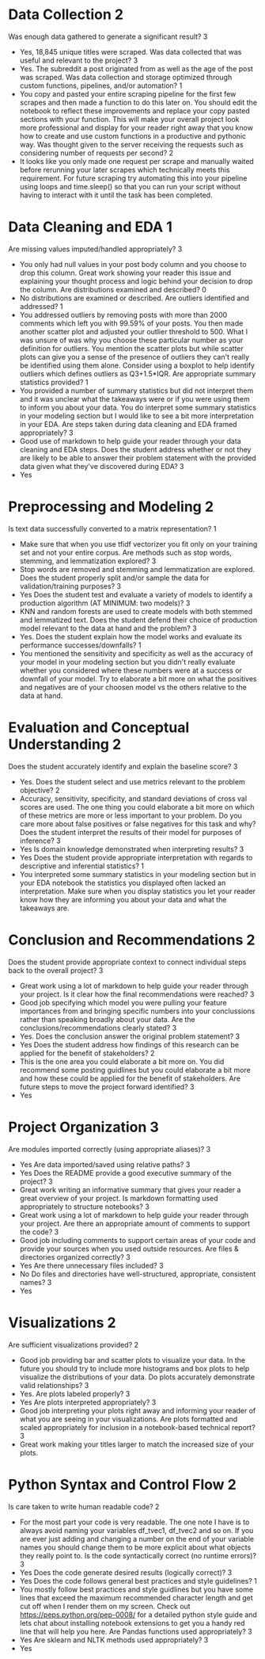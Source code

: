 # Data Collection 2

Was enough data gathered to generate a significant result? 3
- Yes, 18,845 unique titles were scraped.
Was data collected that was useful and relevant to the project? 3
- Yes. The subreddit a post originated from as well as the age of the post was scraped.
Was data collection and storage optimized through custom functions, pipelines, and/or automation? 1
- You copy and pasted your entire scraping pipeline for the first few scrapes and then made a function to do this later on. You should edit the notebook to reflect these improvements and replace your copy pasted sections with your function. This will make your overall project look more professional and display for your reader right away that you know how to create and use custom functions in a productive and pythonic way.
Was thought given to the server receiving the requests such as considering number of requests per second? 2
- It looks like you only made one request per scrape and manually waited before rerunning your later scrapes which technically meets this requirement. For future scraping try automating this into your pipeline using loops and time.sleep() so that you can run your script without having to interact with it until the task has been completed.

# Data Cleaning and EDA 1

Are missing values imputed/handled appropriately? 3
- You only had null values in your post body column and you choose to drop this column. Great work showing your reader this issue and explaining your thought process and logic behind your decision to drop the column.
Are distributions examined and described? 0
- No distributions are examined or described.
Are outliers identified and addressed? 1
- You addressed outliers by removing posts with more than 2000 comments which left you with 99.59% of your posts. You then made another scatter plot and adjusted your outlier threshold to 500. What I was unsure of was why you choose these particular number as your definition for outliers. You mention the scatter plots but while scatter plots can give you a sense of the presence of outliers they can't really be identified using them alone. Consider using a boxplot to help identify outliers which defines outliers as Q3+1.5\*IQR.
Are appropriate summary statistics provided? 1
- You provided a number of summary statistics but did not interpret them and it was unclear what the takeaways were or if you were using them to inform you about your data. You do interpret some summary statistics in your modeling section but I would like to see a bit more interpretation in your EDA.
Are steps taken during data cleaning and EDA framed appropriately? 3
- Good use of markdown to help guide your reader through your data cleaning and EDA steps.
Does the student address whether or not they are likely to be able to answer their problem statement with the provided data given what they've discovered during EDA? 3
- Yes

# Preprocessing and Modeling 2

Is text data successfully converted to a matrix representation? 1
- Make sure that when you use tfidf vectorizer you fit only on your training set and not your entire corpus.
Are methods such as stop words, stemming, and lemmatization explored? 3
- Stop words are removed and stemming and lemmatization are explored.
Does the student properly split and/or sample the data for validation/training purposes? 3
- Yes
Does the student test and evaluate a variety of models to identify a production algorithm (AT MINIMUM: two models)? 3
- KNN and random forests are used to create models with both stemmed and lemmatized text.
Does the student defend their choice of production model relevant to the data at hand and the problem? 3
- Yes.
Does the student explain how the model works and evaluate its performance successes/downfalls? 1
- You mentioned the sensitivity and specificity as well as the accuracy of your model in your modeling section but you didn't really evaluate whether you considered where these numbers were at a success or downfall of your model. Try to elaborate a bit more on what the positives and negatives are of your choosen model vs the others relative to the data at hand.

# Evaluation and Conceptual Understanding 2

Does the student accurately identify and explain the baseline score? 3
- Yes.
Does the student select and use metrics relevant to the problem objective? 2
- Accuracy, sensitivity, specificity, and standard deviations of cross val scores are used. The one thing you could elaborate a bit more on which of these metrics are more or less important to your problem. Do you care more about false positives or false negatives for this task and why?
Does the student interpret the results of their model for purposes of inference? 3
- Yes
Is domain knowledge demonstrated when interpreting results? 3
- Yes
Does the student provide appropriate interpretation with regards to descriptive and inferential statistics? 1
- You interpreted some summary statistics in your modeling section but in your EDA notebook the statistics you displayed often lacked an interpretation. Make sure when you display statistics you let your reader know how they are informing you about your data and what the takeaways are.

# Conclusion and Recommendations 2

Does the student provide appropriate context to connect individual steps back to the overall project? 3
- Great work using a lot of markdown to help guide your reader through your project.
Is it clear how the final recommendations were reached? 3
- Good job specifying which model you were pulling your feature importances from and bringing specific numbers into your conclussions rather than speaking broadly about your data.
Are the conclusions/recommendations clearly stated? 3
- Yes.
Does the conclusion answer the original problem statement? 3
- Yes
Does the student address how findings of this research can be applied for the benefit of stakeholders? 2
- This is the one area you could elaborate a bit more on. You did recommend some posting guidlines but you could elaborate a bit more and how these could be applied for the benefit of stakeholders.
Are future steps to move the project forward identified? 3
- Yes

# Project Organization 3

Are modules imported correctly (using appropriate aliases)? 3
- Yes
Are data imported/saved using relative paths? 3
- Yes
Does the README provide a good executive summary of the project? 3
- Great work writing an informative summary that gives your reader a great overview of your project.
Is markdown formatting used appropriately to structure notebooks? 3
- Great work using a lot of markdown to help guide your reader through your project.
Are there an appropriate amount of comments to support the code? 3
- Good job including comments to support certain areas of your code and provide your sources when you used outside resources.
Are files & directories organized correctly? 3
- Yes
Are there unnecessary files included? 3
- No
Do files and directories have well-structured, appropriate, consistent names? 3
- Yes

# Visualizations 2

Are sufficient visualizations provided? 2
- Good job providing bar and scatter plots to visualize your data. In the future you should try to include more histograms and box plots to help visualize the distributions of your data.
Do plots accurately demonstrate valid relationships? 3
- Yes.
Are plots labeled properly? 3
- Yes
Are plots interpreted appropriately? 3
- Good job interpreting your plots right away and informing your reader of what you are seeing in your visualizations.
Are plots formatted and scaled appropriately for inclusion in a notebook-based technical report? 3
- Great work making your titles larger to match the increased size of your plots.

# Python Syntax and Control Flow 2

Is care taken to write human readable code? 2
- For the most part your code is very readable. The one note I have is to always avoid naming your variables df_tvec1, df_tvec2 and so on. If you are ever just adding and changing a number on the end of your variable names you should change them to be more explicit about what objects they really point to.
Is the code syntactically correct (no runtime errors)? 3
- Yes
Does the code generate desired results (logically correct)? 3
- Yes
Does the code follows general best practices and style guidelines? 1
- You mostly follow best practices and style guidlines but you have some lines that exceed the maximum recommended character length and get cut off when I render them on my screen. Check out https://peps.python.org/pep-0008/ for a detailed python style guide and lets chat about installing notebook extensions to get you a handy red line that will help you here.
Are Pandas functions used appropriately? 3
- Yes
Are sklearn and NLTK methods used appropriately? 3
- Yes
